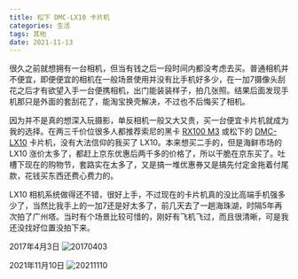 ```yaml
---
title: 松下 DMC-LX10 卡片机
categories: 生活
tags: 其他
date: 2021-11-13
---
```


很久之前就想拥有一台相机，但当有钱之后一段时间内都没考虑去买。普通相机并不便宜，即便便宜的相机在一般场景使用并没有比手机好多少，在一加7摄像头刮花之后才有欲望入手一台便携相机，出门能装装样子，拍几张照。结果后面发现手机那只是外面的套刮花了，能淘宝换壳解决，不过也不后悔买了相机。

因为并不是真的想深入玩摄影，单反相机一般又大又贵，买一台便宜卡片机就成为我的选择。在两三千价位很多人都推荐索尼的黑卡 [RX100 M3](https://u.jd.com/2d1z0yM) 或松下的 [DMC-LX10](https://u.jd.com/2M1wJey) 卡片机，没有大法信仰的我买了 LX10。本来想买二手的，但是海鲜市场的 LX10 涨价太多了，都赶上京东优惠后两千多的价格了，所以干脆在京东买了。吐槽下现在的购物节，套路实在太多了，又是搞一堆优惠券又是搞先付定金拖着付尾款，花钱买东西还费心费力的。

LX10 相机系统做得还不错，很好上手，不过现在的卡片机真的没比高端手机强多少了，当然比我手上的一加7还是好太多了，前几天去了一趟海珠湖，时隔5年再次拍了广州塔。当时有个场景比较可惜的，刚好有飞机飞过，而且很清晰，可是我还没找好位置没拍下来。

2017年4月3日
![20170403](../images/20210403/IMG_20170403_141512.jpg)

2021年11月10日
![20211110](../images/202111/P1000366.jpg)

